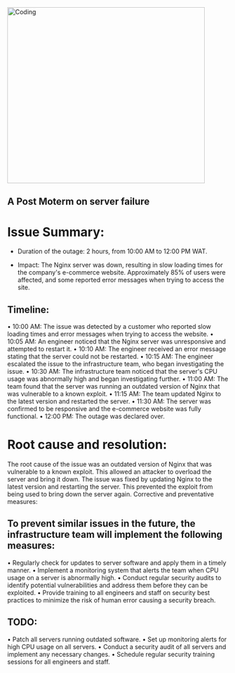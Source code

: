 <img align="center" alt="Coding" width="450" height="400" src=https://s3.amazonaws.com/intranet-projects-files/holbertonschool-sysadmin_devops/294/pQ9YzVY.gif>

## A Post Moterm on server failure

# Issue Summary:
* Duration of the outage: 2 hours, from 10:00 AM to 12:00 PM WAT.

* Impact: The Nginx server was down, resulting in slow loading times for the company's e-commerce website. Approximately 85% of users were affected, and some reported error messages when trying to access the site.

## Timeline:
 • 10:00 AM: The issue was detected by a customer who reported slow loading times and error messages when trying to access the website.
 • 10:05 AM: An engineer noticed that the Nginx server was unresponsive and attempted to restart it.
 • 10:10 AM: The engineer received an error message stating that the server could not be restarted.
 • 10:15 AM: The engineer escalated the issue to the infrastructure team, who began investigating the issue.
 • 10:30 AM: The infrastructure team noticed that the server's CPU usage was abnormally high and began investigating further.
 • 11:00 AM: The team found that the server was running an outdated version of Nginx that was vulnerable to a known exploit.
 • 11:15 AM: The team updated Nginx to the latest version and restarted the server.
 • 11:30 AM: The server was confirmed to be responsive and the e-commerce website was fully functional.
 • 12:00 PM: The outage was declared over.

# Root cause and resolution:
The root cause of the issue was an outdated version of Nginx that was vulnerable to a known exploit. This allowed an attacker to overload the server and bring it down. The issue was fixed by updating Nginx to the latest version and restarting the server. This prevented the exploit from being used to bring down the server again.
Corrective and preventative measures:

## To prevent similar issues in the future, the infrastructure team will implement the following measures:
 • Regularly check for updates to server software and apply them in a timely manner.
 • Implement a monitoring system that alerts the team when CPU usage on a server is abnormally high.
 • Conduct regular security audits to identify potential vulnerabilities and address them before they can be exploited.
 • Provide training to all engineers and staff on security best practices to minimize the risk of human error causing a security breach.

## TODO:
 • Patch all servers running outdated software.
 • Set up monitoring alerts for high CPU usage on all servers.
 • Conduct a security audit of all servers and implement any necessary changes.
 • Schedule regular security training sessions for all engineers and staff.
